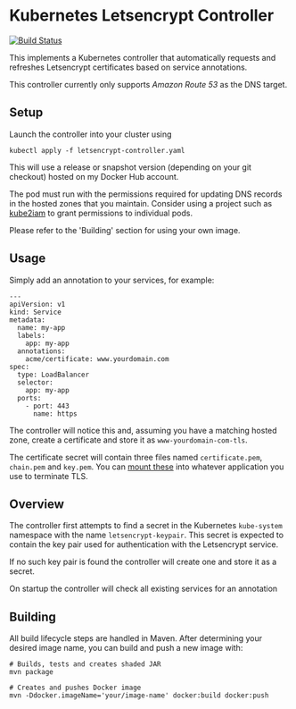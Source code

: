Kubernetes Letsencrypt Controller
=================================

[![Build Status](https://travis-ci.org/tazjin/kubernetes-letsencrypt.svg?branch=master)](https://travis-ci.org/tazjin/kubernetes-letsencrypt)

This implements a Kubernetes controller that automatically requests and refreshes 
Letsencrypt certificates based on service annotations.

This controller currently only supports _Amazon Route 53_ as the DNS target.

## Setup

Launch the controller into your cluster using

```
kubectl apply -f letsencrypt-controller.yaml
```

This will use a release or snapshot version (depending on your git checkout) hosted on my Docker Hub
account.

The pod must run with the permissions required for updating DNS records in the hosted zones that you
maintain. Consider using a project such as [kube2iam][] to grant
permissions to individual pods.

Please refer to the 'Building' section for using your own image.

## Usage

Simply add an annotation to your services, for example:

```
---
apiVersion: v1
kind: Service
metadata:
  name: my-app
  labels:
    app: my-app
  annotations:
    acme/certificate: www.yourdomain.com
spec:
  type: LoadBalancer
  selector:
    app: my-app
  ports:
    - port: 443
      name: https
```

The controller will notice this and, assuming you have a matching hosted zone, create a certificate
and store it as `www-yourdomain-com-tls`.

The certificate secret will contain three files named `certificate.pem`, `chain.pem` and `key.pem`.
You can [mount these][] into whatever application you use to terminate TLS.

## Overview

The controller first attempts to find a secret in the Kubernetes `kube-system` namespace with the
name `letsencrypt-keypair`. This secret is expected to contain the key pair used for authentication
with the Letsencrypt service.

If no such key pair is found the controller will create one and store it as a secret.

On startup the controller will check all existing services for an annotation

## Building

All build lifecycle steps are handled in Maven. After determining your desired image name, you can
build and push a new image with:

```
# Builds, tests and creates shaded JAR
mvn package

# Creates and pushes Docker image
mvn -Ddocker.imageName='your/image-name' docker:build docker:push
```

[kube2iam]: https://github.com/jtblin/kube2iam
[mount these]: http://kubernetes.io/docs/user-guide/secrets/#using-secrets-as-files-from-a-pod
